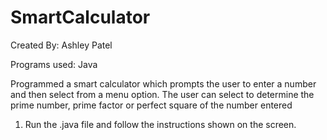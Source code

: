 # SmartCalculator
Created By: Ashley Patel

Programs used: Java

Programmed a smart calculator which prompts the user to enter a number and then select from a menu option.
The user can select to determine the prime number, prime factor or perfect square of the number entered

1. Run the .java file and follow the instructions shown on the screen.
